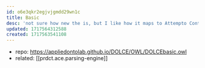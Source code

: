```yaml
---
id: o6e3qkr2egjvjgmdd29wn1c
title: Basic
desc: 'not sure how new the is, but I like how it maps to Attempto Controlled English'
updated: 1717564312588
created: 1717563541108
---
```

- repo: https://appliedontolab.github.io/DOLCE/OWL/DOLCEbasic.owl
- related: [[prdct.ace.parsing-engine]]